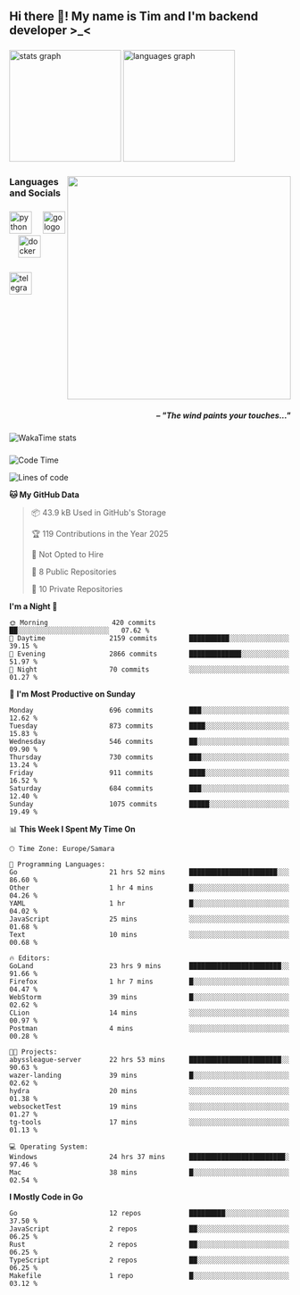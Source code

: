 <h2 align="left">Hi there 👋! My name is Tim and I'm backend developer >_<</h2>

###

<div align="left">
  <img src="https://github-readme-stats-qilm.vercel.app/api?username=intezya&hide_title=false&hide_rank=false&show_icons=true&include_all_commits=true&count_private=true&disable_animations=false&theme=tokyonight&locale=en&hide_border=true&order=1&show=prs_merged&hide=issues" height="200" alt="stats graph"  />
  <img src="https://github-readme-stats-qilm.vercel.app/api/top-langs?username=intezya&locale=en&hide_title=false&layout=donut&langs_count=5&theme=tokyonight&hide_border=true&order=2&exclude_repo=github-readme-stats&hide=mako" height="200" alt="languages graph"  />
</div>

###

<img align="right" height="400" src="https://i.pinimg.com/736x/99/d9/d9/99d9d9ecd844a351ae877f4df30d82ab.jpg"  />

###

<h3 align="left">Languages and Socials</h3>

###

<div align="left">
  <img src="https://cdn.jsdelivr.net/gh/devicons/devicon/icons/python/python-original.svg" height="40" alt="python logo"  />
  <img width="12" />
  <img src="https://cdn.simpleicons.org/go/00ADD8" height="40" alt="go logo"  />
  <img width="12" />
  <img src="https://cdn.jsdelivr.net/gh/devicons/devicon/icons/docker/docker-original.svg" height="40" alt="docker logo"  />
</div>

###

<div align="left">
  <a href="https://t.me/lezviesput">
    <img src="https://img.shields.io/static/v1?message=Telegram&logo=telegram&label=&color=2CA5E0&logoColor=white&labelColor=&style=for-the-badge" height="40" alt="telegram logo"  />
  </a>
</div>

###

<br clear="both">

<h5 align="right">– "The wind paints your touches..."</h5>

###

<picture>
	<source
		srcset="https://github-readme-stats-qilm.vercel.app/api/wakatime?username=intezya&theme=tokyonight&layout=compact&hide_border=true"
		media="(prefers-color-scheme: dark)%2C (prefers-color-scheme: no-preference)"
	/>
	<img alt="WakaTime stats" src="https://github-readme-stats-qilm.vercel.app/api/wakatime?username=intezya&theme=tokyonight&layout=compact&hide_border=true&"/>
</picture>

###

<!--START_SECTION:waka-->
![Code Time](http://img.shields.io/badge/Code%20Time-206%20hrs%2030%20mins-blue)

![Lines of code](https://img.shields.io/badge/From%20Hello%20World%20I%27ve%20Written-668.7%20thousand%20lines%20of%20code-blue)

**🐱 My GitHub Data** 

> 📦 43.9 kB Used in GitHub's Storage 
 > 
> 🏆 119 Contributions in the Year 2025
 > 
> 🚫 Not Opted to Hire
 > 
> 📜 8 Public Repositories 
 > 
> 🔑 10 Private Repositories 
 > 
**I'm a Night 🦉** 

```text
🌞 Morning                420 commits         ██░░░░░░░░░░░░░░░░░░░░░░░   07.62 % 
🌆 Daytime                2159 commits        ██████████░░░░░░░░░░░░░░░   39.15 % 
🌃 Evening                2866 commits        █████████████░░░░░░░░░░░░   51.97 % 
🌙 Night                  70 commits          ░░░░░░░░░░░░░░░░░░░░░░░░░   01.27 % 
```
📅 **I'm Most Productive on Sunday** 

```text
Monday                   696 commits         ███░░░░░░░░░░░░░░░░░░░░░░   12.62 % 
Tuesday                  873 commits         ████░░░░░░░░░░░░░░░░░░░░░   15.83 % 
Wednesday                546 commits         ██░░░░░░░░░░░░░░░░░░░░░░░   09.90 % 
Thursday                 730 commits         ███░░░░░░░░░░░░░░░░░░░░░░   13.24 % 
Friday                   911 commits         ████░░░░░░░░░░░░░░░░░░░░░   16.52 % 
Saturday                 684 commits         ███░░░░░░░░░░░░░░░░░░░░░░   12.40 % 
Sunday                   1075 commits        █████░░░░░░░░░░░░░░░░░░░░   19.49 % 
```


📊 **This Week I Spent My Time On** 

```text
🕑︎ Time Zone: Europe/Samara

💬 Programming Languages: 
Go                       21 hrs 52 mins      ██████████████████████░░░   86.60 % 
Other                    1 hr 4 mins         █░░░░░░░░░░░░░░░░░░░░░░░░   04.26 % 
YAML                     1 hr                █░░░░░░░░░░░░░░░░░░░░░░░░   04.02 % 
JavaScript               25 mins             ░░░░░░░░░░░░░░░░░░░░░░░░░   01.68 % 
Text                     10 mins             ░░░░░░░░░░░░░░░░░░░░░░░░░   00.68 % 

🔥 Editors: 
GoLand                   23 hrs 9 mins       ███████████████████████░░   91.66 % 
Firefox                  1 hr 7 mins         █░░░░░░░░░░░░░░░░░░░░░░░░   04.47 % 
WebStorm                 39 mins             █░░░░░░░░░░░░░░░░░░░░░░░░   02.62 % 
CLion                    14 mins             ░░░░░░░░░░░░░░░░░░░░░░░░░   00.97 % 
Postman                  4 mins              ░░░░░░░░░░░░░░░░░░░░░░░░░   00.28 % 

🐱‍💻 Projects: 
abyssleague-server       22 hrs 53 mins      ███████████████████████░░   90.63 % 
wazer-landing            39 mins             █░░░░░░░░░░░░░░░░░░░░░░░░   02.62 % 
hydra                    20 mins             ░░░░░░░░░░░░░░░░░░░░░░░░░   01.38 % 
websocketTest            19 mins             ░░░░░░░░░░░░░░░░░░░░░░░░░   01.27 % 
tg-tools                 17 mins             ░░░░░░░░░░░░░░░░░░░░░░░░░   01.13 % 

💻 Operating System: 
Windows                  24 hrs 37 mins      ████████████████████████░   97.46 % 
Mac                      38 mins             █░░░░░░░░░░░░░░░░░░░░░░░░   02.54 % 
```

**I Mostly Code in Go** 

```text
Go                       12 repos            █████████░░░░░░░░░░░░░░░░   37.50 % 
JavaScript               2 repos             ██░░░░░░░░░░░░░░░░░░░░░░░   06.25 % 
Rust                     2 repos             ██░░░░░░░░░░░░░░░░░░░░░░░   06.25 % 
TypeScript               2 repos             ██░░░░░░░░░░░░░░░░░░░░░░░   06.25 % 
Makefile                 1 repo              █░░░░░░░░░░░░░░░░░░░░░░░░   03.12 % 
```




<!--END_SECTION:waka-->
